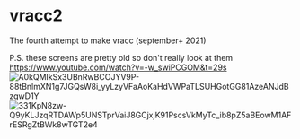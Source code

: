 # vracc2

The fourth attempt to make vracc (september+ 2021)

P.S. these screens are pretty old so don't really look at them
https://www.youtube.com/watch?v=-w_swiPCGOM&t=29s
![A0kQMIkSx3UBnRwBCOJYV9P-88tBnlmXN1g7JGQsW8i_yyLzyVFaAoKaHdVWPaTLSUHGotGG81AzeANJdBzqwD1Y](https://user-images.githubusercontent.com/93991365/166136837-4a284f41-9839-4a3b-92e0-c19750a971e0.jpg)
![331KpN8zw-Q9yKLJzqRTDAWp5UNSTprVaiJ8GCjxjK91PscsVkMyTc_ib8pZ5aBEowM1AFrESRgZtBWk8wTGT2e4](https://user-images.githubusercontent.com/93991365/166136838-0e5e015d-f273-4707-86ce-fec266ca5c71.jpg)
